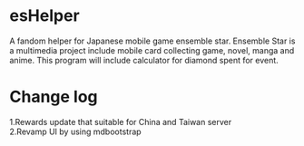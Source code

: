 # esHelper
A fandom helper for Japanese mobile game ensemble star. Ensemble Star is a multimedia project include mobile card collecting game, novel, manga and anime. This program will include calculator for diamond spent for event.

# Change log
1.Rewards update that suitable for China and Taiwan server<br/>
2.Revamp UI by using mdbootstrap
